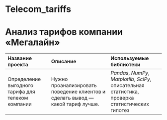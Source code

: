 ﻿# Telecom_tariffs


# Анализ тарифов компании «Мегалайн»


| Название проекта | Описание | Используемые библиотеки | 
| :---------------------- | :---------------------- | :---------------------- |
| Определение выгодного тарифа для телеком компании| Нужно проанализировать поведение клиентов и сделать вывод — какой тариф лучше.| *Pandas*, *NumPy*, *Matplotlib*, *SciPy*, описательная статистика, проверка статистических гипотез  |


